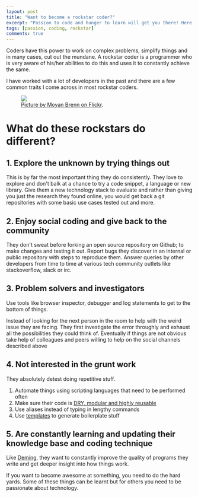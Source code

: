 ```yaml
---
layout: post
title: "Want to become a rockstar coder?"
excerpt: "Passion to code and hunger to learn will get you there! Here are a few more tips to move you along."
tags: [passion, coding, rockstar]
comments: true
---
```


Coders have this power to work on complex problems, simplify things and in many cases, cut out the mundane. 
A rockstar coder is a programmer who is very aware of his/her abilities to do this and uses it to constantly achieve the same.

I have worked with a lot of developers in the past and there are a few common traits I come across in most rockstar coders.

<figure>
	<img src="https://farm8.staticflickr.com/7555/15856341997_1902a0f16b_k_d.jpg">
	<figcaption><a href="https://www.flickr.com/people/aigle_dore/" title="Picture by Moyan Brenn on Flickr">Picture by Moyan Brenn on Flickr</a>.</figcaption>
</figure>

# What do these rockstars do different?

## 1. Explore the unknown by trying things out
This is by far the most important thing they do consistently. They love to explore and don't balk at a chance to try 
a code snippet, a language or new library. Give them a new technology stack to evaluate and rather than giving you just the
research they found online, you would get back a git repositories with some basic use cases tested out and more.

## 2. Enjoy social coding and give back to the community
They don't sweat before forking an open source repository on Github; to make changes and testing it out. Report bugs
they discover in an internal or public repository with steps to reproduce them. Answer queries by other developers from
time to time at various tech community outlets like stackoverflow, slack or irc.

## 3. Problem solvers and investigators
Use tools like browser inspector, debugger and log statements to get to the bottom of things.

Instead of looking for the next person in the room to help with the weird issue they are facing. They first investigate
the error throughly and exhaust all the possibilities they could think of. Eventually if things are not obvious take help
of colleagues and peers willing to help on the social channels described above


## 4. Not interested in the grunt work 
They absolutely detest doing repetitive stuff.
1. Automate things using scripting languages that need to be performed often
2. Make sure their code is [DRY, modular and highly reusable](http://code.tutsplus.com/tutorials/3-key-software-principles-you-must-understand--net-25161)
3. Use aliases instead of typing in lengthy commands
4. Use [templates](http://eclipse.dzone.com/news/effective-eclipse-custom-templ) to generate boilerplate stuff

## 5. Are constantly learning and updating their knowledge base and coding technique
Like [Deming](https://en.wikipedia.org/wiki/W._Edwards_Deming#Deming_philosophy_synopsis), they want to constantly
improve the quality of programs they write and get deeper insight into how things work. 

If you want to become awesome at something, you need to do the hard yards. Some of these things can be learnt but for 
others you need to be passionate about technology.

